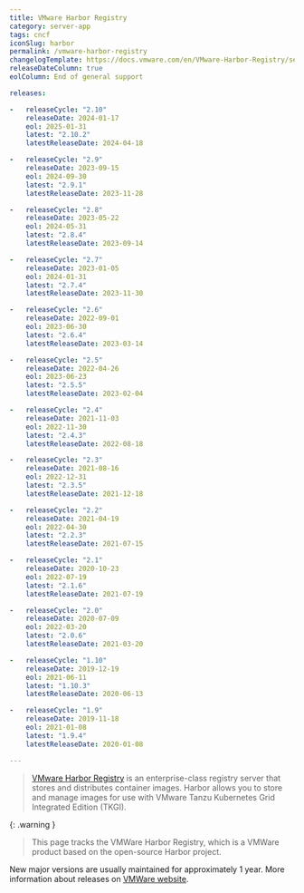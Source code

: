 ```yaml
---
title: VMware Harbor Registry
category: server-app
tags: cncf
iconSlug: harbor
permalink: /vmware-harbor-registry
changelogTemplate: https://docs.vmware.com/en/VMware-Harbor-Registry/services/vmware-harbor-registry/GUID-release-notes.html#v__LATEST__
releaseDateColumn: true
eolColumn: End of general support

releases:

-   releaseCycle: "2.10"
    releaseDate: 2024-01-17
    eol: 2025-01-31
    latest: "2.10.2"
    latestReleaseDate: 2024-04-18

-   releaseCycle: "2.9"
    releaseDate: 2023-09-15
    eol: 2024-09-30
    latest: "2.9.1"
    latestReleaseDate: 2023-11-28

-   releaseCycle: "2.8"
    releaseDate: 2023-05-22
    eol: 2024-05-31
    latest: "2.8.4"
    latestReleaseDate: 2023-09-14

-   releaseCycle: "2.7"
    releaseDate: 2023-01-05
    eol: 2024-01-31
    latest: "2.7.4"
    latestReleaseDate: 2023-11-30

-   releaseCycle: "2.6"
    releaseDate: 2022-09-01
    eol: 2023-06-30
    latest: "2.6.4"
    latestReleaseDate: 2023-03-14

-   releaseCycle: "2.5"
    releaseDate: 2022-04-26
    eol: 2023-06-23
    latest: "2.5.5"
    latestReleaseDate: 2023-02-04

-   releaseCycle: "2.4"
    releaseDate: 2021-11-03
    eol: 2022-11-30
    latest: "2.4.3"
    latestReleaseDate: 2022-08-18

-   releaseCycle: "2.3"
    releaseDate: 2021-08-16
    eol: 2022-12-31
    latest: "2.3.5"
    latestReleaseDate: 2021-12-18

-   releaseCycle: "2.2"
    releaseDate: 2021-04-19
    eol: 2022-04-30
    latest: "2.2.3"
    latestReleaseDate: 2021-07-15

-   releaseCycle: "2.1"
    releaseDate: 2020-10-23
    eol: 2022-07-19
    latest: "2.1.6"
    latestReleaseDate: 2021-07-19

-   releaseCycle: "2.0"
    releaseDate: 2020-07-09
    eol: 2022-03-20
    latest: "2.0.6"
    latestReleaseDate: 2021-03-20

-   releaseCycle: "1.10"
    releaseDate: 2019-12-19
    eol: 2021-06-11
    latest: "1.10.3"
    latestReleaseDate: 2020-06-13

-   releaseCycle: "1.9"
    releaseDate: 2019-11-18
    eol: 2021-01-08
    latest: "1.9.4"
    latestReleaseDate: 2020-01-08

---
```


> [VMware Harbor Registry](https://docs.vmware.com/en/VMware-Harbor-Registry/services/vmware-harbor-registry/GUID-index.html)
> is an enterprise-class registry server that stores and distributes container images. Harbor
> allows you to store and manage images for use with VMware Tanzu Kubernetes Grid Integrated
> Edition (TKGI).

{: .warning }
> This page tracks the VMWare Harbor Registry, which is a VMWare product based on the open-source Harbor project.

New major versions are usually maintained for approximately 1 year.
More information about releases on [VMWare website](https://network.pivotal.io/products/harbor-container-registry/releases).
